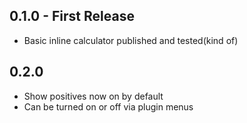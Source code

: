## 0.1.0 - First Release

- Basic inline calculator published and tested(kind of)

## 0.2.0

- Show positives now on by default
- Can be turned on or off via plugin menus
